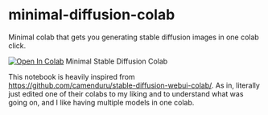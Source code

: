 # minimal-diffusion-colab
Minimal colab that gets you generating stable diffusion images in one colab click.

[![Open In Colab](https://colab.research.google.com/assets/colab-badge.svg)](https://colab.research.google.com/github/Antimatter543/minimal-diffusion-colab/blob/main/Minimal_Stable_Diffusion_UI.ipynb) Minimal Stable Diffusion Colab


This notebook is heavily inspired from https://github.com/camenduru/stable-diffusion-webui-colab/. As in, literally just edited one of their colabs to my liking and to understand what was going on, and I like having multiple models in one colab.
